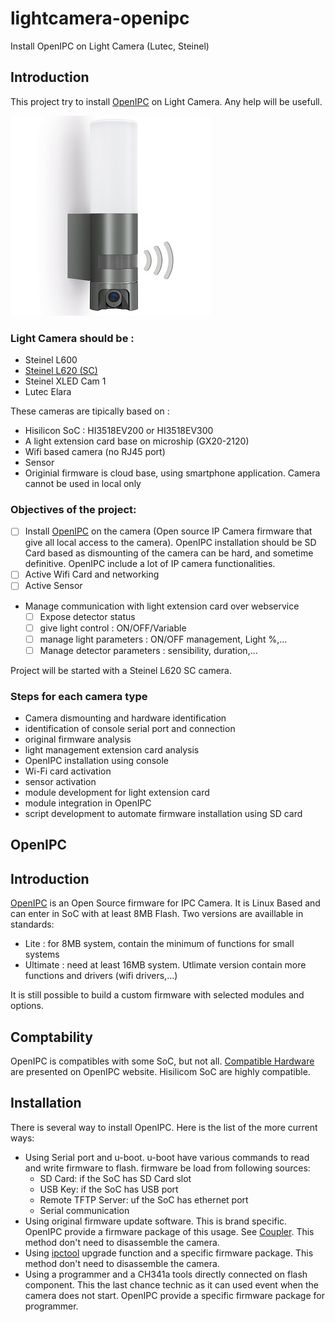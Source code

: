 # lightcamera-openipc
Install OpenIPC on Light Camera (Lutec, Steinel)

## Introduction

This project try to install [OpenIPC](https://openipc.org/) on Light Camera. Any help will be usefull.

![Steinel L620](/ressource/steinel-l-620-cam-sc-small.jpg)

### Light Camera should be :
- Steinel L600
- [Steinel L620 (SC)](/L620/README.md)
- Steinel XLED Cam 1
- Lutec Elara

These cameras are tipically based on :
- Hisilicon SoC : HI3518EV200 or HI3518EV300
- A light extension card base on microship (GX20-2120)
- Wifi based camera (no RJ45 port)
- Sensor
- Originial firmware is cloud base, using smartphone application. Camera cannot be used in local only




### Objectives of the project:
- [ ] Install [OpenIPC](https://openipc.org/) on the camera (Open source IP Camera firmware that give all local access to the camera). OpenIPC installation should be SD Card based as dismounting of the camera can be hard, and sometime definitive. OpenIPC include a lot of IP camera functionalities.
- [ ] Active Wifi Card and networking
- [ ] Active Sensor
- Manage communication with light extension card over webservice
    - [ ] Expose detector status
    - [ ] give light control : ON/OFF/Variable
    - [ ] manage light parameters : ON/OFF management, Light %,...
    - [ ] Manage detector parameters : sensibility, duration,...

Project will be started with a Steinel L620 SC camera.

### Steps for each camera type

- Camera dismounting and hardware identification
- identification of console serial port and connection
- original firmware analysis
- light management extension card analysis
- OpenIPC installation using console
- Wi-Fi card activation
- sensor activation
- module development for light extension card
- module integration in OpenIPC
- script development to automate firmware installation using SD card

## OpenIPC

## Introduction

[OpenIPC](https://openipc.org/) is an Open Source firmware for IPC Camera. It is Linux Based and can enter in SoC with at least 8MB Flash.
Two versions are availlable in standards:
- Lite : for 8MB system, contain the minimum of functions for small systems
- Ultimate : need at least 16MB system. Utlimate version contain more functions and drivers (wifi drivers,...)

It is still possible to build a custom firmware with selected modules and options.

## Comptability

OpenIPC is compatibles with some SoC, but not all. [Compatible Hardware](https://openipc.org/supported-hardware/featured) are presented on OpenIPC website.
Hisilicom SoC are highly compatible.

## Installation

There is several way to install OpenIPC. Here is the list of the more current ways:
- Using Serial port and u-boot. u-boot have various commands to read and write firmware to flash. firmware be load from following sources:
    - SD Card: if the SoC has SD Card slot
    - USB Key: if the SoC has USB port
    - Remote TFTP Server: uf the SoC has ethernet port
    - Serial communication
- Using original firmware update software. This is brand specific. OpenIPC provide a firmware package of this usage. See [Coupler](https://github.com/OpenIPC/coupler). This method don't need to disassemble the camera.
- Using [ipctool](https://github.com/OpenIPC/ipctool) upgrade function and a specific firmware package. This method don't need to disassemble the camera.
- Using a programmer and a CH341a tools directly connected on flash component. This the last chance technic as it can used event when the camera does not start. OpenIPC provide a specific firmware package for programmer.


